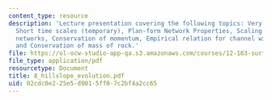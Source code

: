 ```yaml
---
content_type: resource
description: 'Lecture presentation covering the following topics: Very long time scales,
  Short time scales (temporary), Plan-form Network Properties, Scaling laws drainage
  networks, Conservation of momentum, Empirical relation for channel width closure,
  and Conservation of mass of rock.'
file: https://ol-ocw-studio-app-qa.s3.amazonaws.com/courses/12-163-surface-processes-and-landscape-evolution-fall-2004/02cdc0e225e5d9015ff07c2bf4a2cc65_8_hillslope_evolution.pdf
file_type: application/pdf
resourcetype: Document
title: 8_hillslope_evolution.pdf
uid: 02cdc0e2-25e5-d901-5ff0-7c2bf4a2cc65
---
```


